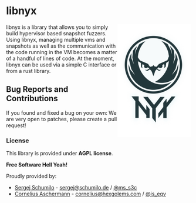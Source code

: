 # libnyx

<p>
<img align="right" width="200"  src="logo.png">
</p>

libnyx is a library that allows you to simply build hypervisor based snapshot fuzzers. Using libnyx, managing multiple vms and snapshots as well as the communication with the code running in the VM becomes a matter of a handful of lines of code. At the moment, libnyx can be used via a simple C interface or from a rust library. 

## Bug Reports and Contributions

If you found and fixed a bug on your own: We are very open to patches, please create a pull request!  

### License

This library is provided under **AGPL license**. 

**Free Software Hell Yeah!** 

Proudly provided by: 
* [Sergej Schumilo](http://schumilo.de) - sergej@schumilo.de / [@ms_s3c](https://twitter.com/ms_s3c)
* [Cornelius Aschermann](https://hexgolems.com) - cornelius@hexgolems.com / [@is_eqv](https://twitter.com/is_eqv)
